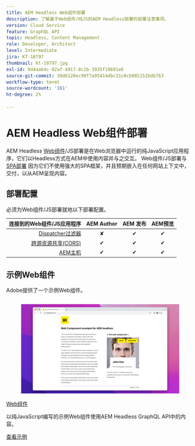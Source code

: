 ```yaml
---
title: AEM Headless Web组件部署
description: 了解基于Web组件/纯JS的AEM Headless部署的部署注意事项。
version: Cloud Service
feature: GraphQL API
topic: Headless, Content Management
role: Developer, Architect
level: Intermediate
jira: KT-10797
thumbnail: kt-10797.jpg
exl-id: 9d4aab4c-82af-4917-8c1b-3935f19691e6
source-git-commit: 30d6120ec99f7a95414dbc31c0cb002152bd6763
workflow-type: tm+mt
source-wordcount: '161'
ht-degree: 2%

---
```


# AEM Headless Web组件部署

AEM Headless [Web组件](https://developer.mozilla.org/en-US/docs/Web/Web_Components)/JS部署是在Web浏览器中运行的纯JavaScript应用程序，它们以Headless方式在AEM中使用内容并与之交互。 Web组件/JS部署与 [SPA部署](./spa.md) 因为它们不使用强大的SPA框架，并且预期嵌入在任何网站上下文中，交付，以从AEM呈现内容。


## 部署配置

必须为Web组件/JS部署就地以下部署配置。

| 连接到的Web组件/JS应用程序 | AEM Author | AEM 发布 | AEM预览 |
|---------------------------------------------------:|:----------:|:-----------:|:-----------:|
| [Dispatcher过滤器](./configurations/dispatcher-filters.md) | ✘ | ✔ | ✔ |
| [跨源资源共享(CORS)](./configurations/cors.md) | ✔ | ✔ | ✔ |
| [AEM主机](./configurations/aem-hosts.md) | ✔ | ✔ | ✔ |

## 示例Web组件

Adobe提供了一个示例Web组件。

<div class="columns is-multiline">
    <!-- Web Component -->
    <div class="column is-half-tablet is-half-desktop is-one-third-widescreen" aria-label="Web Component" tabindex="0">
       <div class="card">
           <div class="card-image">
               <figure class="image is-16by9">
                   <a href="../example-apps/web-component.md" title="Web组件" tabindex="-1">
                       <img class="is-bordered-r-small" src="../example-apps/assets/web-component/web-component-card.png" alt="Web组件">
                   </a>
               </figure>
           </div>
           <div class="card-content is-padded-small">
               <div class="content">
                   <p class="headline is-size-6 has-text-weight-bold"><a href="../example-apps/web-component.md" title="Web组件">Web组件</a></p>
                   <p class="is-size-6">以纯JavaScript编写的示例Web组件使用AEM Headless GraphQL API中的内容。</p>
                   <a href="../example-apps/web-component.md" class="spectrum-Button spectrum-Button--outline spectrum-Button--primary spectrum-Button--sizeM">
                       <span class="spectrum-Button-label has-no-wrap has-text-weight-bold">查看示例</span>
                   </a>
               </div>
           </div>
       </div>
    </div>
</div>

